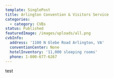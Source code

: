 ```yaml
---
template: SinglePost
title: Arlington Convention & Visitors Service
categories:
  - category: CVBs
status: Published
featuredImage: /images/uploads/all.png
cvbInfo:
  address: '1100 N Glebe Road Arlington, VA'
  conventionCenter: None
  hotelInventory: '11,000 sleeping rooms'
  phone: 1-800-677-6267
---
```

test
